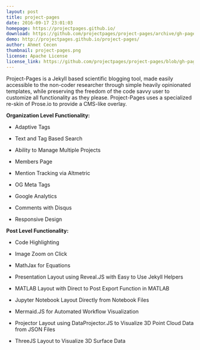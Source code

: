 ```yaml
---
layout: post
title: project-pages
date: 2016-09-17 23:01:03
homepage: https://projectpages.github.io/
download: https://github.com/projectpages/project-pages/archive/gh-pages.zip
demo: http://projectpages.github.io/project-pages/
author: Ahmet Cecen
thumbnail: project-pages.png
license: Apache License
license_link: https://github.com/projectpages/project-pages/blob/gh-pages/LICENSES.md
---
```


Project-Pages is a Jekyll based scientific blogging tool, made easily accessible to the non-coder researcher through simple heavily opinionated templates, while preserving the freedom of the code savvy user to customize all functionality as they please. Project-Pages uses a specialized re-skin of Prose.io to provide a CMS-like overlay.

**Organization Level Functionality:**

* Adaptive Tags

* Text and Tag Based Search 

* Ability to Manage Multiple Projects

* Members Page

* Mention Tracking via Altmetric

* OG Meta Tags

* Google Analytics

* Comments with Disqus

* Responsive Design

**Post Level Functionality:**

* Code Highlighting

* Image Zoom on Click

* MathJax for Equations

* Presentation Layout using Reveal.JS with Easy to Use Jekyll Helpers

* MATLAB Layout with Direct to Post Export Function in MATLAB

* Jupyter Notebook Layout Directly from Notebook Files 

* Mermaid.JS for Automated Workflow Visualization

* Projector Layout using DataProjector.JS to Visualize 3D Point Cloud Data from JSON Files

* ThreeJS Layout to Visualize 3D Surface Data